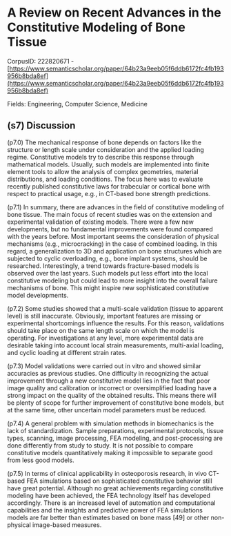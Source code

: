 # A Review on Recent Advances in the Constitutive Modeling of Bone Tissue

CorpusID: 222820671 - [https://www.semanticscholar.org/paper/64b23a9eeb05f6ddb6172fc4fb193956b8bda8ef](https://www.semanticscholar.org/paper/64b23a9eeb05f6ddb6172fc4fb193956b8bda8ef)

Fields: Engineering, Computer Science, Medicine

## (s7) Discussion
(p7.0) The mechanical response of bone depends on factors like the structure or length scale under consideration and the applied loading regime. Constitutive models try to describe this response through mathematical models. Usually, such models are implemented into finite element tools to allow the analysis of complex geometries, material distributions, and loading conditions. The focus here was to evaluate recently published constitutive laws for trabecular or cortical bone with respect to practical usage, e.g., in CT-based bone strength predictions.

(p7.1) In summary, there are advances in the field of constitutive modeling of bone tissue. The main focus of recent studies was on the extension and experimental validation of existing models. There were a few new developments, but no fundamental improvements were found compared with the years before. Most important seems the consideration of physical mechanisms (e.g., microcracking) in the case of combined loading. In this regard, a generalization to 3D and application on bone structures which are subjected to cyclic overloading, e.g., bone implant systems, should be researched. Interestingly, a trend towards fracture-based models is observed over the last years. Such models put less effort into the local constitutive modeling but could lead to more insight into the overall failure mechanisms of bone. This might inspire new sophisticated constitutive model developments.

(p7.2) Some studies showed that a multi-scale validation (tissue to apparent level) is still inaccurate. Obviously, important features are missing or experimental shortcomings influence the results. For this reason, validations should take place on the same length scale on which the model is operating. For investigations at any level, more experimental data are desirable taking into account local strain measurements, multi-axial loading, and cyclic loading at different strain rates.

(p7.3) Model validations were carried out in vitro and showed similar accuracies as previous studies. One difficulty in recognizing the actual improvement through a new constitutive model lies in the fact that poor image quality and calibration or incorrect or oversimplified loading have a strong impact on the quality of the obtained results. This means there will be plenty of scope for further improvement of constitutive bone models, but at the same time, other uncertain model parameters must be reduced.

(p7.4) A general problem with simulation methods in biomechanics is the lack of standardization. Sample preparations, experimental protocols, tissue types, scanning, image processing, FEA modeling, and post-processing are done differently from study to study. It is not possible to compare constitutive models quantitatively making it impossible to separate good from less good models.

(p7.5) In terms of clinical applicability in osteoporosis research, in vivo CT-based FEA simulations based on sophisticated constitutive behavior still have great potential. Although no great achievements regarding constitutive modeling have been achieved, the FEA technology itself has developed accordingly. There is an increased level of automation and computational capabilities and the insights and predictive power of FEA simulations models are far better than estimates based on bone mass [49] or other non-physical image-based measures.
